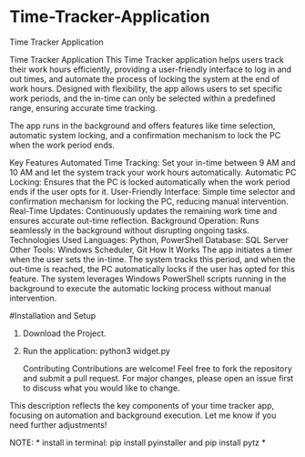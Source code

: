 # Time-Tracker-Application
Time Tracker Application

Time Tracker Application
This Time Tracker application helps users track their work hours efficiently, providing a user-friendly interface to log in and out times, and automate the process of locking the system at the end of work hours. Designed with flexibility, the app allows users to set specific work periods, and the in-time can only be selected within a predefined range, ensuring accurate time tracking.

The app runs in the background and offers features like time selection, automatic system locking, and a confirmation mechanism to lock the PC when the work period ends.

Key Features
Automated Time Tracking: Set your in-time between 9 AM and 10 AM and let the system track your work hours automatically.
Automatic PC Locking: Ensures that the PC is locked automatically when the work period ends if the user opts for it.
User-Friendly Interface: Simple time selector and confirmation mechanism for locking the PC, reducing manual intervention.
Real-Time Updates: Continuously updates the remaining work time and ensures accurate out-time reflection.
Background Operation: Runs seamlessly in the background without disrupting ongoing tasks.
Technologies Used
Languages: Python, PowerShell
Database: SQL Server
Other Tools: Windows Scheduler, Git
How It Works
The app initiates a timer when the user sets the in-time. The system tracks this period, and when the out-time is reached, the PC automatically locks if the user has opted for this feature. The system leverages Windows PowerShell scripts running in the background to execute the automatic locking process without manual intervention.

#Installation and Setup
1. Download the Project.
2. Run the application: python3 widget.py


   Contributing
Contributions are welcome! Feel free to fork the repository and submit a pull request. For major changes, please open an issue first to discuss what you would like to change.

This description reflects the key components of your time tracker app, focusing on automation and background execution. Let me know if you need further adjustments!



NOTE: * install in terminal: pip install pyinstaller and pip install pytz * 
